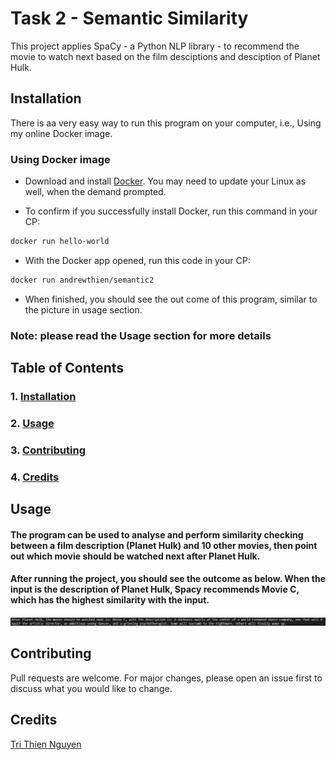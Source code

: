 # Task 2 - Semantic Similarity

This project applies SpaCy - a Python NLP library - to recommend the movie to watch next based on the film desciptions and desciption of Planet Hulk.

## Installation <a name="installation"/>

There is aa very easy way to run this program on your computer, i.e., Using my online Docker image.


### Using Docker image

- Download and install [Docker](https://www.docker.com/products/docker-desktop/). You may need to update your Linux as well, when the demand prompted.

- To confirm if you successfully install Docker, run this command in your CP:

```bash
docker run hello-world
```

- With the Docker app opened, run this code in your CP:

```bash
docker run andrewthien/semantic2
```

- When finished, you should see the out come of this program, similar to the picture in usage section.

### Note: please read the Usage section for more details


## Table of Contents
### 1. [Installation](#installation)
### 2. [Usage](#usage)
### 3. [Contributing](#contributing)
### 4. [Credits](#credits)


## Usage <a name="usage"/>

#### The program can be used to analyse and perform similarity checking between a film description (Planet Hulk) and 10 other movies, then point out which movie should be watched next after Planet Hulk.
#### After running the project, you should see the outcome as below. When the input is the description of Planet Hulk, Spacy recommends Movie C, which has the highest similarity with the input.


![screenshot](Screenshot.png "screenshot")


## Contributing <a name="contributing"/>

Pull requests are welcome. For major changes, please open an issue first to discuss what you would like to change.

## Credits <a name="credits"/>

[Tri Thien Nguyen](https://www.linkedin.com/in/tri-thien-nguyen/)
